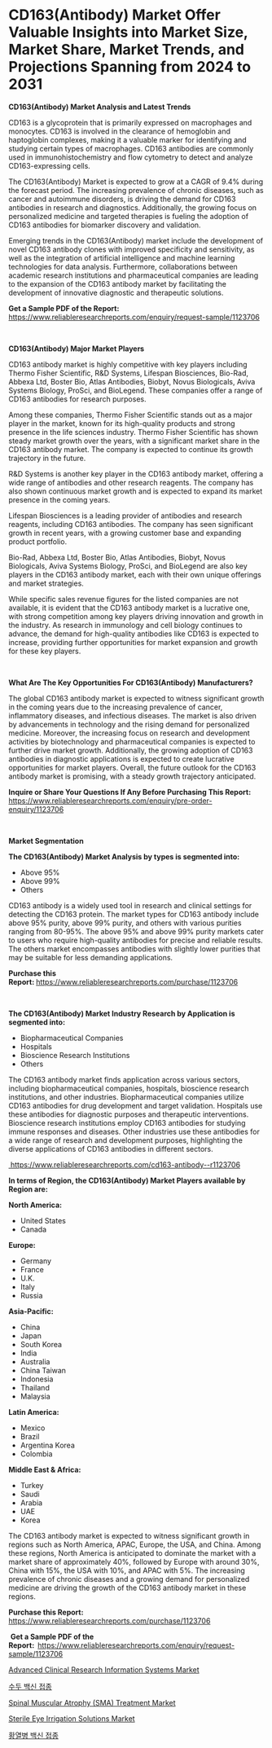 <p><h1>CD163(Antibody) Market Offer Valuable Insights into Market Size, Market Share, Market Trends, and Projections Spanning from 2024 to 2031</h1></p><p><strong>CD163(Antibody) Market Analysis and Latest Trends</strong></p>
<p><p>CD163 is a glycoprotein that is primarily expressed on macrophages and monocytes. CD163 is involved in the clearance of hemoglobin and haptoglobin complexes, making it a valuable marker for identifying and studying certain types of macrophages. CD163 antibodies are commonly used in immunohistochemistry and flow cytometry to detect and analyze CD163-expressing cells.</p><p>The CD163(Antibody) Market is expected to grow at a CAGR of 9.4% during the forecast period. The increasing prevalence of chronic diseases, such as cancer and autoimmune disorders, is driving the demand for CD163 antibodies in research and diagnostics. Additionally, the growing focus on personalized medicine and targeted therapies is fueling the adoption of CD163 antibodies for biomarker discovery and validation.</p><p>Emerging trends in the CD163(Antibody) market include the development of novel CD163 antibody clones with improved specificity and sensitivity, as well as the integration of artificial intelligence and machine learning technologies for data analysis. Furthermore, collaborations between academic research institutions and pharmaceutical companies are leading to the expansion of the CD163 antibody market by facilitating the development of innovative diagnostic and therapeutic solutions.</p></p>
<p><strong>Get a Sample PDF of the Report:&nbsp;</strong> <a href="https://www.reliableresearchreports.com/enquiry/request-sample/1123706">https://www.reliableresearchreports.com/enquiry/request-sample/1123706</a></p>
<p>&nbsp;</p>
<p><strong>CD163(Antibody) Major Market Players</strong></p>
<p><p>CD163 antibody market is highly competitive with key players including Thermo Fisher Scientific, R&D Systems, Lifespan Biosciences, Bio-Rad, Abbexa Ltd, Boster Bio, Atlas Antibodies, Biobyt, Novus Biologicals, Aviva Systems Biology, ProSci, and BioLegend. These companies offer a range of CD163 antibodies for research purposes.</p><p>Among these companies, Thermo Fisher Scientific stands out as a major player in the market, known for its high-quality products and strong presence in the life sciences industry. Thermo Fisher Scientific has shown steady market growth over the years, with a significant market share in the CD163 antibody market. The company is expected to continue its growth trajectory in the future.</p><p>R&D Systems is another key player in the CD163 antibody market, offering a wide range of antibodies and other research reagents. The company has also shown continuous market growth and is expected to expand its market presence in the coming years.</p><p>Lifespan Biosciences is a leading provider of antibodies and research reagents, including CD163 antibodies. The company has seen significant growth in recent years, with a growing customer base and expanding product portfolio.</p><p>Bio-Rad, Abbexa Ltd, Boster Bio, Atlas Antibodies, Biobyt, Novus Biologicals, Aviva Systems Biology, ProSci, and BioLegend are also key players in the CD163 antibody market, each with their own unique offerings and market strategies.</p><p>While specific sales revenue figures for the listed companies are not available, it is evident that the CD163 antibody market is a lucrative one, with strong competition among key players driving innovation and growth in the industry. As research in immunology and cell biology continues to advance, the demand for high-quality antibodies like CD163 is expected to increase, providing further opportunities for market expansion and growth for these key players.</p></p>
<p>&nbsp;</p>
<p><strong>What Are The Key Opportunities For CD163(Antibody) Manufacturers?</strong></p>
<p><p>The global CD163 antibody market is expected to witness significant growth in the coming years due to the increasing prevalence of cancer, inflammatory diseases, and infectious diseases. The market is also driven by advancements in technology and the rising demand for personalized medicine. Moreover, the increasing focus on research and development activities by biotechnology and pharmaceutical companies is expected to further drive market growth. Additionally, the growing adoption of CD163 antibodies in diagnostic applications is expected to create lucrative opportunities for market players. Overall, the future outlook for the CD163 antibody market is promising, with a steady growth trajectory anticipated.</p></p>
<p><strong>Inquire or Share Your Questions If Any Before Purchasing This Report:</strong> <a href="https://www.reliableresearchreports.com/enquiry/pre-order-enquiry/1123706">https://www.reliableresearchreports.com/enquiry/pre-order-enquiry/1123706</a></p>
<p>&nbsp;</p>
<p><strong>Market Segmentation</strong></p>
<p><strong>The CD163(Antibody) Market Analysis by types is segmented into:</strong></p>
<p><ul><li>Above 95%</li><li>Above 99%</li><li>Others</li></ul></p>
<p><p>CD163 antibody is a widely used tool in research and clinical settings for detecting the CD163 protein. The market types for CD163 antibody include above 95% purity, above 99% purity, and others with various purities ranging from 80-95%. The above 95% and above 99% purity markets cater to users who require high-quality antibodies for precise and reliable results. The others market encompasses antibodies with slightly lower purities that may be suitable for less demanding applications.</p></p>
<p><strong>Purchase this Report:&nbsp;</strong><a href="https://www.reliableresearchreports.com/purchase/1123706">https://www.reliableresearchreports.com/purchase/1123706</a></p>
<p>&nbsp;</p>
<p><strong>The CD163(Antibody) Market Industry Research by Application is segmented into:</strong></p>
<p><ul><li>Biopharmaceutical Companies</li><li>Hospitals</li><li>Bioscience Research Institutions</li><li>Others</li></ul></p>
<p><p>The CD163 antibody market finds application across various sectors, including biopharmaceutical companies, hospitals, bioscience research institutions, and other industries. Biopharmaceutical companies utilize CD163 antibodies for drug development and target validation. Hospitals use these antibodies for diagnostic purposes and therapeutic interventions. Bioscience research institutions employ CD163 antibodies for studying immune responses and diseases. Other industries use these antibodies for a wide range of research and development purposes, highlighting the diverse applications of CD163 antibodies in different sectors.</p></p>
<p><a href="https://www.reliableresearchreports.com/cd163-antibody--r1123706">&nbsp;https://www.reliableresearchreports.com/cd163-antibody--r1123706</a></p>
<p><strong>In terms of Region, the CD163(Antibody) Market Players available by Region are:</strong></p>
<p>
    <p> <strong> North America: </strong>
        <ul>
            <li>United States</li>
            <li>Canada</li>
        </ul>
        </p> 
    <p> <strong> Europe: </strong>
        <ul>
            <li>Germany</li>
            <li>France</li>
            <li>U.K.</li>
            <li>Italy</li>
            <li>Russia</li>
        </ul>
        </p> 
    <p> <strong> Asia-Pacific: </strong>
        <ul>
            <li>China</li>
            <li>Japan</li>
            <li>South Korea</li>
            <li>India</li>
            <li>Australia</li>
            <li>China Taiwan</li>
            <li>Indonesia</li>
            <li>Thailand</li>
            <li>Malaysia</li>
        </ul>
        </p> 
    <p> <strong> Latin America: </strong>
        <ul>
            <li>Mexico</li>
            <li>Brazil</li>
            <li>Argentina Korea</li>
            <li>Colombia</li>
        </ul>
        </p> 
    <p> <strong> Middle East & Africa: </strong>
        <ul>
            <li>Turkey</li>
            <li>Saudi</li>
            <li>Arabia</li>
            <li>UAE</li>
            <li>Korea</li>
        </ul>
    </p>
    </p>
<p><p>The CD163 antibody market is expected to witness significant growth in regions such as North America, APAC, Europe, the USA, and China. Among these regions, North America is anticipated to dominate the market with a market share of approximately 40%, followed by Europe with around 30%, China with 15%, the USA with 10%, and APAC with 5%. The increasing prevalence of chronic diseases and a growing demand for personalized medicine are driving the growth of the CD163 antibody market in these regions.</p></p>
<p><strong>Purchase this Report: </strong><a href="https://www.reliableresearchreports.com/purchase/1123706">https://www.reliableresearchreports.com/purchase/1123706</a></p>
<p>&nbsp;<strong>Get a Sample PDF of the Report:&nbsp;&nbsp;</strong><a href="https://www.reliableresearchreports.com/enquiry/request-sample/1123706">https://www.reliableresearchreports.com/enquiry/request-sample/1123706</a></p>
<p><strong></strong></p>
<p><p><a href="https://github.com/rahu1506/Market-Research-Report-List-5/blob/main/advanced-clinical-research-information-systems-market.md">Advanced Clinical Research Information Systems Market</a></p><p><a href="https://github.com/ahmadrevanz10/Market-Research-Report-List-2/blob/main/851247573874.md">수두 백신 접종</a></p><p><a href="https://github.com/dlwlxxqs71/Market-Research-Report-List-1/blob/main/spinal-muscular-atrophy-sma-treatment-market.md">Spinal Muscular Atrophy (SMA) Treatment Market</a></p><p><a href="https://github.com/FassouRP/Market-Research-Report-List-5/blob/main/sterile-eye-irrigation-solutions-market.md">Sterile Eye Irrigation Solutions Market</a></p><p><a href="https://github.com/nigaleamar09/Market-Research-Report-List-2/blob/main/161134173875.md">황열병 백신 접종</a></p></p>